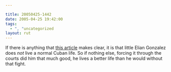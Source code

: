 ```yaml
---

title: 20050425-1442
date: 2005-04-25 19:42:00
tags:
  - ", "uncategorized
layout: rut
---
```


<p> If there is anything that <a href="http://news.bbc.co.uk/2/hi/americas/4471099.stm">this
article</a> makes clear, it is that little Elian Gonzalez does
<em>not</em> live a normal Cuban life.  So if nothing else, forcing
it through the courts did him that much good, he lives a better
life than he would without that fight.</p>

